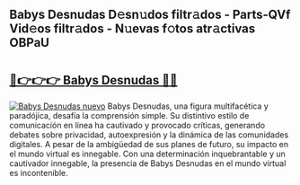 ## Babys Desnudas D𝚎sn𝚞dos filtr𝚊dos - Parts-QVf Vid𝚎os filtr𝚊dos - N𝚞evas f𝚘tos atr𝚊ctivas OBPaU

# <h2><a href="http://mbd8le.tromn.icu/?c=Babys+Desnudas">🔗👉👉👉 Babys Desnudas 🔗🔗</a></h2>

[![Babys Desnudas nuevo](https://i.imgur.com/pEAQMta.gif)](http://mbd8le.tromn.icu/?c=Babys+Desnudas)
Babys Desnudas, una figura multifacética y paradójica, desafía la comprensión simple. Su distintivo estilo de comunicación en línea ha cautivado y provocado críticas, generando debates sobre privacidad, autoexpresión y la dinámica de las comunidades digitales. A pesar de la ambigüedad de sus planes de futuro, su impacto en el mundo virtual es innegable. Con una determinación inquebrantable y un cautivador innegable, la presencia de Babys Desnudas en el mundo virtual es incontenible.
